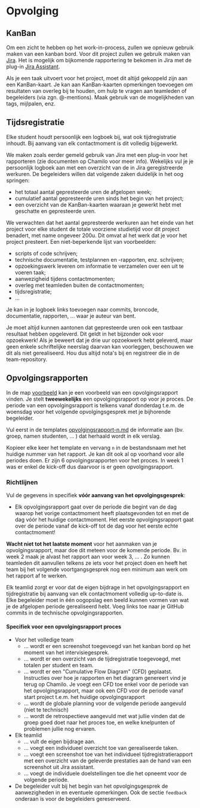 # Opvolging

## KanBan

Om een zicht te hebben op het work-in-process, zullen we opnieuw gebruik maken van een kanban bord. Voor dit project zullen we gebruik maken van [Jira](https://www.atlassian.com/nl/software/jira). Het is mogelijk om bijkomende rapportering te bekomen in Jira met de plug-in [Jira Assistant](https://www.jiraassistant.com/).

Als je een taak uitvoert voor het project, moet dit altijd gekoppeld zijn aan een KanBan-kaart. Je kan aan KanBan-kaarten opmerkingen toevoegen om resultaten van overleg bij te houden, om hulp te vragen aan teamleden of begeleiders (via zgn. @-mentions). Maak gebruik van de mogelijkheden van tags, mijlpalen, enz.

## Tijdsregistratie

Elke student houdt persoonlijk een logboek bij, wat ook tijdregistratie inhoudt. Bij aanvang van elk contactmoment is dit volledig bijgewerkt.

We maken zoals eerder gemeld gebruik van Jira met een plug-in voor het rapporteren (zie documenten op Chamilo voor meer info). Wekelijks vul je je persoonlijk logboek aan met een overzicht van de in Jira geregistreerde werkuren. De begeleiders willen dat volgende zaken duidelijk in het oog springen:

- het totaal aantal gepresteerde uren de afgelopen week;
- cumulatief aantal gepresteerde uren sinds het begin van het project;
- een overzicht van de KanBan-kaarten waaraan je gewerkt hebt met geschatte en gepresteerde uren.

We verwachten dat het aantal gepresteerde werkuren aan het einde van het project voor elke student de totale voorziene studietijd voor dit project benadert, met name ongeveer 200u. Dit omvat al het werk dat je voor het project presteert. Een niet-beperkende lijst van voorbeelden:

- scripts of code schrijven;
- technische documentatie, testplannen en -rapporten, enz. schrijven;
- opzoekingswerk leveren om informatie te verzamelen over een uit te voeren taak;
- aanwezigheid tijdens contactmomenten;
- overleg met teamleden buiten de contactmomenten;
- tijdsregistratie;
- ...

Je kan in je logboek links toevoegen naar commits, broncode, documentatie, rapporten, ... waar je auteur van bent.

Je moet altijd kunnen aantonen dat gepresteerde uren ook een tastbaar resultaat hebben opgeleverd. Dit geldt in het bijzonder ook voor opzoekwerk! Als je beweert dat je drie uur opzoekwerk hebt geleverd, maar geen enkele schriftelijke neerslag daarvan kan voorleggen, beschouwen we dit als niet gerealiseerd. Hou dus altijd nota's bij en registreer die in de team-repository.

## Opvolgingsrapporten

In de map [voorbeeld](./voorbeelden/) kan je een voorbeeld van een opvolgingsrapport vinden.
Je stelt **tweewekelijks** een opvolgingsrapport op voor je proces. De periode van een opvolgingsrapport is telkens vanaf donderdag t.e.m. de woensdag voor het volgende opvolgingsgesprek met je bijhorende begeleider.

Vul eerst in de templates [opvolgingsrapport-n.md](./templates/opvolgingsrapport-n.md) de informatie aan (bv. groep, namen studenten, ... ) dat herhaald wordt in elk verslag.

Kopieer elke keer het template en vervang `n` in de bestandsnaam met het huidige nummer van het rapport. Je kan dit ook al op voorhand voor alle periodes doen. Er zijn 6 opvolgingsrapporten voor het proces. In week 1 was er enkel de kick-off dus daarvoor is er geen opvolgingsrapport.

### Richtlijnen

Vul de gegevens in specifiek **vóór aanvang van het opvolgingsgesprek**:

- Elk opvolgingsrapport gaat over de periode die begint van de dag waarop het vorige contactmoment heeft plaatsgevonden tot en met de dag vóór het huidige contactmoment. Het eerste opvolgingsrapport gaat over de periode vanaf de kick-off tot de dag voor het eerste echte contactmoment!

**Wacht niet tot het laatste moment** voor het aanmaken van je opvolgingsrapport, maar doe dit meteen voor de komende periode. Bv. in week 2 maak je alvast het rapport aan voor week 3, ... . Zo kunnen teamleden dit aanvullen telkens ze iets voor het project doen en heeft het team bij het volgende voortgangsgesprek nog een minimum aan werk om het rapport af te werken.

Elk teamlid zorgt er voor dat de eigen bijdrage in het opvolgingsrapport en tijdregistratie bij aanvang van elk contactmoment volledig up-to-date is. Elke begeleider moet in één oogopslag een beeld kunnen vormen van wat je de afgelopen periode gerealiseerd hebt. Voeg links toe naar je GitHub commits in de technische opvolgingsrapporten.

#### Specifiek voor een opvolgingsrapport proces

- Voor het volledige team
  - ... wordt er een screenshot toegevoegd van het kanban bord op het moment van het intervisiegesprek.
  - ... wordt er een overzicht van de tijdregistratie toegevoegd, met totalen per student en team.
  - ... wordt er een "Cumulative Flow Diagram" (CFD) geplaatst. Instructies over hoe je rapporten en het diagram genereert vind je terug op Chamilo. Je voegt een CFD toe enkel voor de periode van het opvolgingsrapport, maar ook een CFD voor de periode vanaf start project t.e.m. het huidige opvolgingsrapport
  - ... wordt de globale planning voor de volgende periode aangevuld (niet te technisch)
  - ... wordt de retrospectieve aangevuld met wat jullie vinden dat de groep goed doet naar het proces toe, en welke knelpunten of problemen jullie nog ervaren.
- Elk teamlid
  - ... vult de eigen bijdrage aan.
  - ... voegt een individueel overzicht toe van gerealiseerde taken.
  - ... voegt een screenshot toe van het individueel tijdregistratierapport met een overzicht van de geleverde prestaties aan de hand van een screenshot uit Jira assistant.
  - ... voegt de individuele doelstellingen toe die het opneemt voor de volgende periode.
- De begeleider vult bij het begin van het opvolgingsgesprek de aanwezigheden in en eventuele opmerkingen. Ook de sectie `feedback` onderaan is voor de begeleiders gereserveerd.
